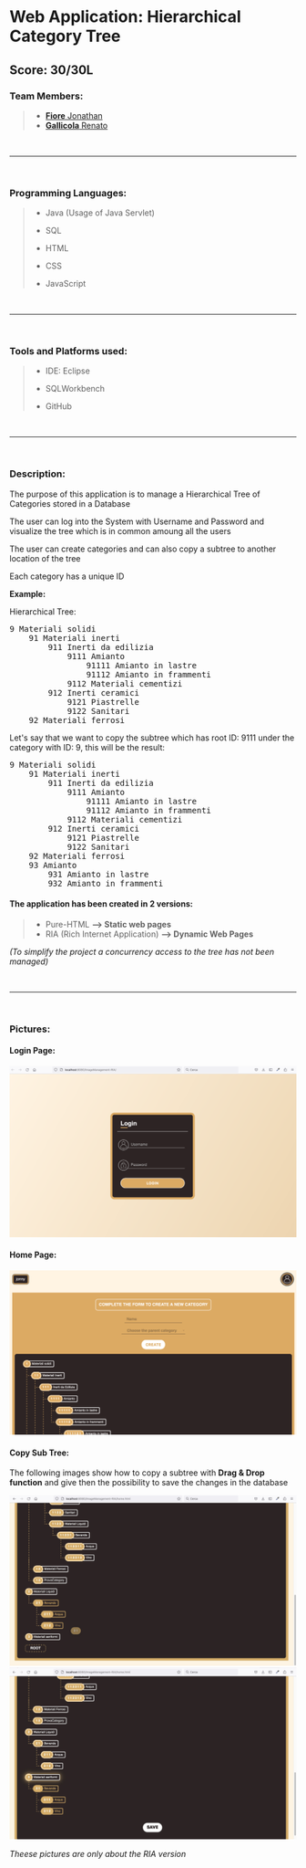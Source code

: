 # Web Application: Hierarchical Category Tree
## **Score: 30/30L**

### Team Members:
> - [**Fiore** Jonathan](https://github.com/JonathanFiore)
> - [**Gallicola** Renato](https://github.com/RenatoGallicola)

<br/>

---
<br/>

### Programming Languages:
> - <p>Java (Usage of Java Servlet)<p> 
> - <p>SQL<p>
> - <p>HTML<p>
> - <p>CSS<p>
> - <p>JavaScript<p>

<br/>

---
<br/>

### Tools and Platforms used:
> - <p>IDE: Eclipse<p>
> - <p>SQLWorkbench<p>
> - <p>GitHub<p>

<br/>

---
<br/>

### Description:

<p>The purpose of this application is to manage a Hierarchical Tree of Categories stored in a Database<p>

<p>The user can log into the System with Username and Password and visualize the tree which is in common amoung all the users<p>

<p>The user can create categories and can also copy a subtree to another location of the tree<p>

<p>Each category has a unique ID<p>

**Example:**
<p> Hierarchical Tree: <p>

<pre>
9 Materiali solidi
    91 Materiali inerti
        911 Inerti da edilizia 
            9111 Amianto 
                91111 Amianto in lastre
                91112 Amianto in frammenti
            9112 Materiali cementizi 
        912 Inerti ceramici 
            9121 Piastrelle 
            9122 Sanitari 
    92 Materiali ferrosi 
</pre>

<p> Let's say that we want to copy the subtree which has root ID: 9111 under the category with ID: 9, this will be the result: <p>

<pre>
9 Materiali solidi
    91 Materiali inerti
        911 Inerti da edilizia 
            9111 Amianto 
                91111 Amianto in lastre
                91112 Amianto in frammenti
            9112 Materiali cementizi 
        912 Inerti ceramici 
            9121 Piastrelle 
            9122 Sanitari 
    92 Materiali ferrosi
    93 Amianto 
        931 Amianto in lastre
        932 Amianto in frammenti
</pre>

#### The application has been created in 2 versions:
> - Pure-HTML **--> Static web pages** 
> - RIA (Rich Internet Application) **--> Dynamic Web Pages**

_(To simplify the project a concurrency access to the tree has not been managed)_

<br/>

---
<br/>

### Pictures:

#### Login Page:
<img src="ImagesREADME/Login.png" alt="Image 1">

#### Home Page:
<img src="ImagesREADME/HomePage.png" alt="Image 2">


#### Copy Sub Tree:
 The following images show how to copy a subtree with **Drag & Drop function** and give then the possibility to save the changes in the database

<img src="ImagesREADME/D&D1.jpg" alt="Image 3">
<img src="ImagesREADME/D&D2.jpg" alt="Image 4">

_Theese pictures are only about the RIA version_
